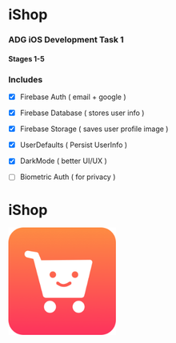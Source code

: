 # iShop     
### ADG iOS Development Task 1 
#### Stages 1-5 

### Includes 

 - [x] Firebase Auth ( email + google )

 - [x] Firebase Database ( stores user info )
 
 - [x] Firebase Storage ( saves user profile image )
 
 - [x] UserDefaults ( Persist UserInfo )
 
 - [x] DarkMode ( better UI/UX )
 
 - [ ] Biometric Auth ( for privacy )


 # iShop
 <p float="left">
 <img src ="logo.png" , width = "215" />      
 </p>


 


